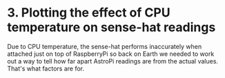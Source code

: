 # 3. Plotting the effect of CPU temperature on sense-hat readings

Due to CPU temperature, the sense-hat performs inaccurately when attached just on top of RaspberryPi so back on Earth we needed to work out a way to tell how far apart AstroPi readings are from the actual values. That's what factors are for.


